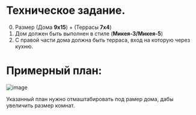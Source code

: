 # Техническое задание.

0. Размер (Дома **9x15**) + (Террасы **7x4**) 
1. Дом должен быть выполнен в стиле (**Микея-3/Микея-5**)
2. С правой части дома должна быть терраса, вход на которую через кухню.

# Примерный план:
![image](https://optimumhouse.ru/assets/files/2022/floors/mikea-3-2022-front-variant-1-floor-1.png)

Указанный план нужно отмаштабировать под рамер дома, дабы увеличить размер комнат.